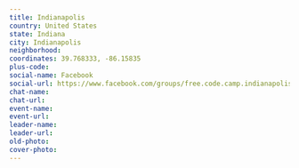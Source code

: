```yaml
---
title: Indianapolis
country: United States
state: Indiana
city: Indianapolis
neighborhood: 
coordinates: 39.768333, -86.15835
plus-code:
social-name: Facebook
social-url: https://www.facebook.com/groups/free.code.camp.indianapolis.in
chat-name:
chat-url:
event-name:
event-url:
leader-name:
leader-url:
old-photo: 
cover-photo:
---
```

